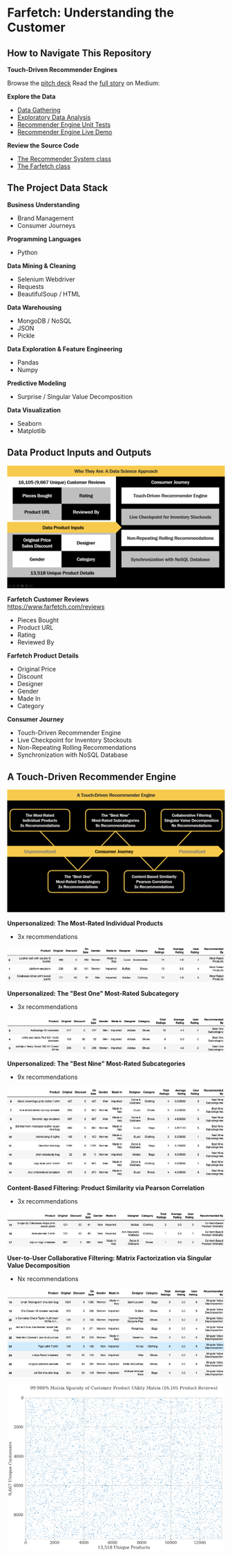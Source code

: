 # Farfetch: Understanding the Customer

## How to Navigate This Repository

**Touch-Driven Recommender Engines**

Browse the [pitch deck](../blob/master/Farfetch_Understanding_the_Customer.pdf)
Read the [full story](https://medium.com/@adam.c.dick/touch-driven-recommender-engines-85b6c722a7d9) on Medium:

**Explore the Data**

* [Data Gathering](../blob/master/Source/01_Data_Gathering.ipynb)
* [Exploratory Data Analysis](../blob/master/Source/02_Exploratory_Data_Analysis.ipynb)
* [Recommender Engine Unit Tests](../blob/master/Source/03_Recommender_Systems.ipynb)
* [Recommender Engine Live Demo](../blob/master/Source/04_Live_Demo.ipynb)

**Review the Source Code**

* [The Recommender System class](../blob/master/Source/recommender.py)
* [The Farfetch class](../blob/master/Source/farfetch.py)

## The Project Data Stack

**Business Understanding**
* Brand Management
* Consumer Journeys

**Programming Languages**
* Python

**Data Mining & Cleaning**
* Selenium Webdriver
* Requests
* BeautifulSoup / HTML

**Data Warehousing**
* MongoDB / NoSQL
* JSON
* Pickle

**Data Exploration & Feature Engineering**
* Pandas
* Numpy

**Predictive Modeling**
* Surprise / Singular Value Decomposition

**Data Visualization**
* Seaborn
* Matplotlib

## Data Product Inputs and Outputs

![Understanding the Customer: Who They Are](/Plots/Who_They_Are.png)

**Farfetch Customer Reviews**<br>
https://www.farfetch.com/reviews

* Pieces Bought
* Product URL
* Rating
* Reviewed By

**Farfetch Product Details**
* Original Price
* Discount
* Designer
* Gender
* Made In
* Category

**Consumer Journey**
* Touch-Driven Recommender Engine
* Live Checkpoint for Inventory Stockouts
* Non-Repeating Rolling Recommendations
* Synchronization with NoSQL Database

## A Touch-Driven Recommender Engine

![Touch-Driven Recommender Engines](/Plots/Touch_Driven_Recommender_Engines.png)

**Unpersonalized: The Most-Rated Individual Products**
* 3x recommendations

![The Most-Rated Individual Products](/Plots/The_Most_Rated_Individual_Products.png)

**Unpersonalized: The "Best One" Most-Rated Subcategory**
* 3x recommendations

![The Best One Most-Rated Subcategory](/Plots/The_Best_One_Most_Rated_Subcategory.png)

**Unpersonalized: The "Best Nine" Most-Rated Subcategories**
* 9x recommendations

![The Best Nine Most-Rated Subcategories](/Plots/The_Best_Nine_Most_Rated_Subcategories.png)

**Content-Based Filtering: Product Similarity via Pearson Correlation**
* 3x recommendations

![Content-Based Similarity: Pearson Correlation](/Plots/Content_Based_Similarity_Pearson_Correlation.png)

**User-to-User Collaborative Filtering: Matrix Factorization via Singular Value Decomposition**
* Nx recommendations

![Collaborative Filtering: Singular Value Decomposition](/Plots/Collaborative_Filtering_SVD.png)

![Collaborative Filtering: Customer-Product Utility Matrix](/Plots/Customer_Product_Utility_Matrix.png)